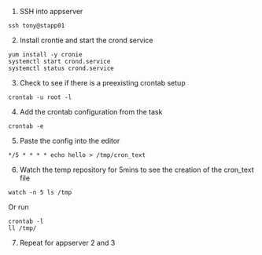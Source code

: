 1. SSH into appserver

```
ssh tony@stapp01
```

2. Install crontie and start the crond service

```
yum install -y cronie 
systemctl start crond.service
systemctl status crond.service
```

3. Check to see if there is a preexisting crontab setup

```
crontab -u root -l
```

4. Add the crontab configuration from the task

```
crontab -e
```

5. Paste the config into the editor

```
*/5 * * * * echo hello > /tmp/cron_text
```

6. Watch the temp repository for 5mins to see the creation of the cron_text file

```
watch -n 5 ls /tmp
```
Or run

```
crontab -l
ll /tmp/
```

7. Repeat for appserver 2 and 3